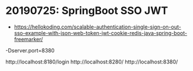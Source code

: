 
# 20190725: SpringBoot SSO JWT

- https://hellokoding.com/scalable-authentication-single-sign-on-out-sso-example-with-json-web-token-jwt-cookie-redis-java-spring-boot-freemarker/

-Dserver.port=8380

http://localhost:8180/login
http://localhost:8280/
http://localhost:8380/
